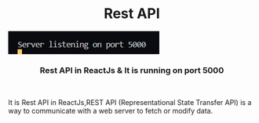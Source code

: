 <h1 align ="center">Rest API</h1>
<img align ="center" src="cover.PNG">
 <h3  align ="center"><b>Rest API in ReactJs & It is running on port 5000</b></h3>
 <br>
<p>It is Rest API in ReactJs,REST API (Representational State Transfer API) is a way to communicate with a web server to fetch or modify data.</p>
